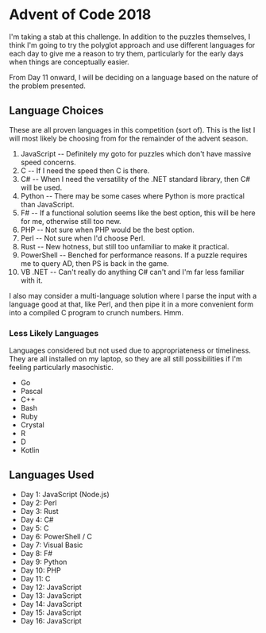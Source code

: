 # Advent of Code 2018

I'm taking a stab at this challenge. In addition to the puzzles themselves, I think I'm going to try the polyglot approach and use different languages for each day to give me a reason to try them, particularly for the early days when things are conceptually easier.

From Day 11 onward, I will be deciding on a language based on the nature of the problem presented.

## Language Choices

These are all proven languages in this competition (sort of). This is the list I will most likely be choosing from for the remainder of the advent season.

  1. JavaScript -- Definitely my goto for puzzles which don't have massive speed concerns.
  1. C -- If I need the speed then C is there.
  1. C# -- When I need the versatility of the .NET standard library, then C# will be used.
  1. Python -- There may be some cases where Python is more practical than JavaScript.
  1. F# -- If a functional solution seems like the best option, this will be here for me, otherwise still too new.
  1. PHP -- Not sure when PHP would be the best option.
  1. Perl -- Not sure when I'd choose Perl.
  1. Rust -- New hotness, but still too unfamiliar to make it practical.
  1. PowerShell -- Benched for performance reasons. If a puzzle requires me to query AD, then PS is back in the game.
  1. VB .NET -- Can't really do anything C# can't and I'm far less familiar with it.

I also may consider a multi-language solution where I parse the input with a language good at that, like Perl, and then pipe it in a more convenient form into a compiled C program to crunch numbers. Hmm.

### Less Likely Languages

Languages considered but not used due to appropriateness or timeliness. They are all installed on my laptop, so they are all still possibilities if I'm feeling particularly masochistic.

  * Go
  * Pascal
  * C++
  * Bash
  * Ruby
  * Crystal
  * R
  * D
  * Kotlin

## Languages Used

  * Day 1: JavaScript (Node.js)
  * Day 2: Perl
  * Day 3: Rust
  * Day 4: C#
  * Day 5: C
  * Day 6: PowerShell / C
  * Day 7: Visual Basic
  * Day 8: F#
  * Day 9: Python
  * Day 10: PHP
  * Day 11: C
  * Day 12: JavaScript
  * Day 13: JavaScript
  * Day 14: JavaScript
  * Day 15: JavaScript
  * Day 16: JavaScript
